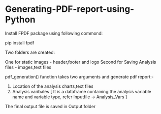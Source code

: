 # Generating-PDF-report-using-Python

Install FPDF package using following commond:

pip install fpdf

Two folders are created:

One for static images - header,footer and logo
Second for Saving Analysis files - images,text files 


pdf_generation() function takes two arguments and generate pdf report:- 

1. Location of the analysis charts,text files
2. Analysis varibales [ It is a dataframe containing the analysis variable name and variable type, refer Inputfile -> Analysis_Vars ]


The final output file is saved in Output folder
